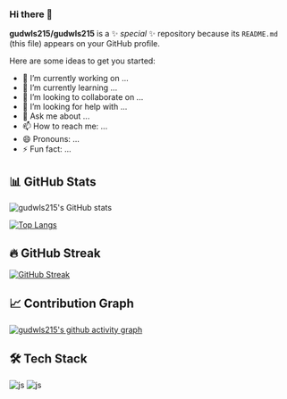 ### Hi there 👋


**gudwls215/gudwls215** is a ✨ _special_ ✨ repository because its `README.md` (this file) appears on your GitHub profile.

Here are some ideas to get you started:

- 🔭 I’m currently working on ...
- 🌱 I’m currently learning ...
- 👯 I’m looking to collaborate on ...
- 🤔 I’m looking for help with ...
- 💬 Ask me about ...
- 📫 How to reach me: ...
- 😄 Pronouns: ...
- ⚡ Fun fact: ...

## 📊 GitHub Stats

![gudwls215's GitHub stats](https://github-readme-stats.vercel.app/api?username=gudwls215&show_icons=true&theme=radical)

[![Top Langs](https://github-readme-stats.vercel.app/api/top-langs/?username=gudwls215&layout=compact&theme=radical)](https://github.com/anuraghazra/github-readme-stats)

## 🔥 GitHub Streak

[![GitHub Streak](https://streak-stats.demolab.com/?user=gudwls215&theme=radical)](https://git.io/streak-stats)

## 📈 Contribution Graph

[![gudwls215's github activity graph](https://github-readme-activity-graph.vercel.app/graph?username=gudwls215&theme=react-dark)](https://github.com/ashutosh00710/github-readme-activity-graph)

## 🛠️ Tech Stack

![js](https://img.shields.io/badge/JavaScript-F7DF1E?style=for-the-badge&logo=JavaScript&logoColor=white)
![js](https://img.shields.io/badge/Spring-6db33f?style=for-the-badge&logo=Spring&logoColor=white)


